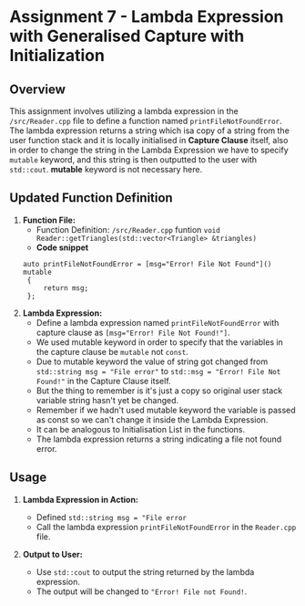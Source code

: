 
# Assignment 7 - Lambda Expression with Generalised Capture with Initialization

## Overview

This assignment involves utilizing a lambda expression in the `/src/Reader.cpp` file to define a function named `printFileNotFoundError`. The lambda expression returns a string which isa copy of a string from the user function stack and it is locally initialised in **Capture Clause** itself, also in order to change the string in the Lambda Expression we have to specify `mutable` keyword, and this string is then outputted to the user with `std::cout`. **mutable** keyword is not necessary here.

## Updated Function Definition

1. **Function File:**
   - Function Definition: `/src/Reader.cpp` funtion `void Reader::getTriangles(std::vector<Triangle> &triangles)
`
   - **Code snippet** 
   ```
   auto printFileNotFoundError = [msg="Error! File Not Found"]() mutable
    {
        return msg;
    };
    ```
2. **Lambda Expression:**
   - Define a lambda expression named `printFileNotFoundError` with capture clause as `[msg="Error! File Not Found!"]`.
   - We used mutable keyword in order to specify that the variables in the capture clause be `mutable` not `const`.
   - Due to mutable keyword the value of string got changed from `std::string msg = "File error"`  to `std::msg = "Error! File Not Found!"` in the Capture Clause itself. 
   - But the thing to remember is it's just a copy so original user stack variable string hasn't yet be changed.
   - Remember if we hadn't used mutable keyword the variable is passed as const so we can't change it inside the Lambda Expression.
   - It can be analogous to Initialisation List in the functions.
   - The lambda expression returns a string indicating a file not found error.

## Usage

1. **Lambda Expression in Action:**
   - Defined `std::string msg = "File error`
   - Call the lambda expression `printFileNotFoundError` in the `Reader.cpp` file.

2. **Output to User:**
   - Use `std::cout` to output the string returned by the lambda expression.
   - The output will be changed to `"Error! File not Found!`.

